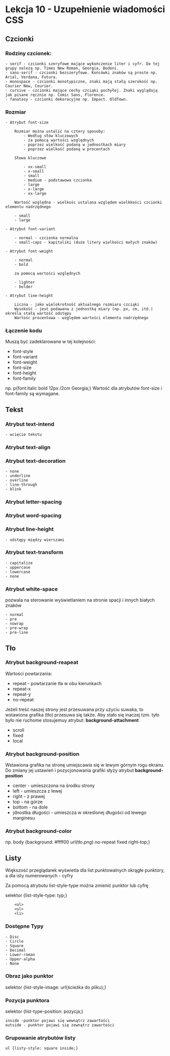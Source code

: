 # Lekcja 10 - Uzupełnienie wiadomości CSS

## Czcionki

### Rodziny czcionek:

    - serif - czcionki szeryfowe mające wykończenie liter i cyfr. Do tej grupy należą np. Times New Roman, Georgia, Bodoni.
    - sans-serif - czcionki bezszeryfowe. Końcówki znaków są proste np. Arial, Verdana, Futura.
    - monospace - czcionki monotypiczne, znaki mają stałą szerokość np. Courier New, Courier.
    - cursive - czcionki mające cechy czciąki pochyłej. Znaki wyglądają jak pisane ręcznie np. Comic Sans, Florence.
    - fanatasy - czcionki dekoracyjne np. Impact. OldTown.

### Rozmiar

    - Atrybut font-size
    
        Rozmiar można ustalić na cztery sposoby:
            - Według słów kluczowych
            - za pomocą wartości względnych
            - poprzez wielkość podaną w jednostkach miary
            - poprzez wielkość podaną w procentach

        Słowa kluczowe
        
            - xx-small
            - x-small
            - small
            - medium - podstawowa czcionka
            - large
            - x-large
            - xx-large

        Wartość względna - wielkośc ustalana względem wielkkości czcionki elementu nadrzędnego 
        
        - small
        - large

    - Atrybut font-variant 

        - normal - czcionka normalna
        - small-caps - kapitaliki (duże litery wielkości małych znaków)

    - Atrybut font-weight

        - normal
        - bold
        
        za pomocą wartości względnych

        - lighter
        - bolder

    - Atrybut line-height

        Liczna - jako wielokrotność aktualnego rozmiaru czciąki
        Wysokość - jest podawana z jednostką miary (np. px, cm, itd.) określa stałą wartość odstępu
        Wartośc procentowa - względem wartości elementu nadrzędnego

### Łączenie kodu

Muszą być zadeklarowane w tej kolejności:

- font-style
- font-variant
- font-weight
- font-size
- font-height
- font-family

np. p{font:italic bold 12px /2cm Georgia;}
Wartość dla atrybutów font-size i font-family są wymagane.

## Tekst

### Atrybut text-intend

    - wcięcie tekstu

### Atrybut text-align

### Atrybut text-decoration

    - none
    - underline
    - overline
    - line-through
    - blink

### Atrybut letter-spacing

### Atrybut word-spacing

### Atrybut line-height

    - odstępy między wierszami

### Atrybut text-transform

    - capitalize
    - uppercase
    - lowercase
    - none

### Atrybut white-space
 pozwala na sterowanie wyświetlaniem na stronie spacji i innych białych znaków

    - normal
    - pre
    - nowrap
    - pre-wrap
    - pre-line

## Tło

### Atrybut background-reapeat

Wartości powtarzania:

- repeat - powtarzanie tła w obu kierunkach
- repeat-x
- repeat-y 
- no-repeat

Jeżeli treść naszej strony jest przesuwana przy użyciu suwaka, to wstawiona grafika (tło) przesuwa się także. Aby stało się inaczej tzm. tyło było nie ruchome stosujemuy atrybut: **background-attachment**

- scroll
- fixed
- local

### Atrybut background-position

Wstawiona grafika na stronę umiejscawia się w lewym górnym rogu ekranu. Do zmiany jej ustawień i pozycjonowania grafiki słyży atrybut **background-position**

- center - umieszczona na środku strony
- left - umieszcza z lewej
- right - z prawej
- top - na górze
- bottom - na dole
- jdnostka długości - umieszcza w określonej długości od lewego marginesu

### Atrybut background-color

np.
body {background: #ffff00 url(tło.png) no-repeat fixed right-top;}

## Listy

Większość przeglądarek wyświetla dla list punktowalnych okrągłe punktory, a dla isty numerowanych - cyfry

Za pomocą atrybutu list-style-type można zmienić punktor lub cyfrę

selektor {list-style-type: typ;}

        <ol>
        <ul>
        <li>

### Dostępne Typy

    - Disc
    - Circle
    - Square
    - Decimal
    - Lower-roman
    - Upper-alpha
    - None

### Obraz jako punktor

selektor {list-style-image: url(ścieżka do pliku);}

### Pozycja punktora

selektor {list-type-position: pozycja;}

    inside -punktor pojawi się wewnątrz zawartości
    outside - punktor pojawi się zewnątrz zawartości

### Grupowanie atrybutów listy

    ul {listy-style: square inside;}
    
